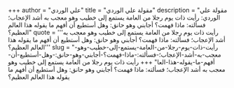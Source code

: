 +++
author = "علي الوردي"
title = "مقولة علي الوردي"
description = "مقولة علي الوردي: رأيت ذات يوم رجلا من العامة يستمع إلى خطيب وهو معجب به أشد الإعجاب؛ فسألته: ماذا فهمت؟ أجابني وهو حانق: وهل أستطيع أن أفهم ما يقوله هذا العالم العظيم؟"
quote = '''رأيت ذات يوم رجلا من العامة يستمع إلى خطيب وهو معجب به أشد الإعجاب؛ فسألته: ماذا فهمت؟ أجابني وهو حانق: وهل أستطيع أن أفهم ما يقوله هذا العالم العظيم؟'''
slug = "رأيت-ذات-يوم-رجلا-من-العامة-يستمع-إلى-خطيب-وهو-معجب-به-أشد-الإعجاب؛-فسألته:-ماذا-فهمت؟-أجابني-وهو-حانق:-وهل-أستطيع-أن-أفهم-ما-يقوله-هذا-العا"
+++
رأيت ذات يوم رجلا من العامة يستمع إلى خطيب وهو معجب به أشد الإعجاب؛ فسألته: ماذا فهمت؟ أجابني وهو حانق: وهل أستطيع أن أفهم ما يقوله هذا العالم العظيم؟
